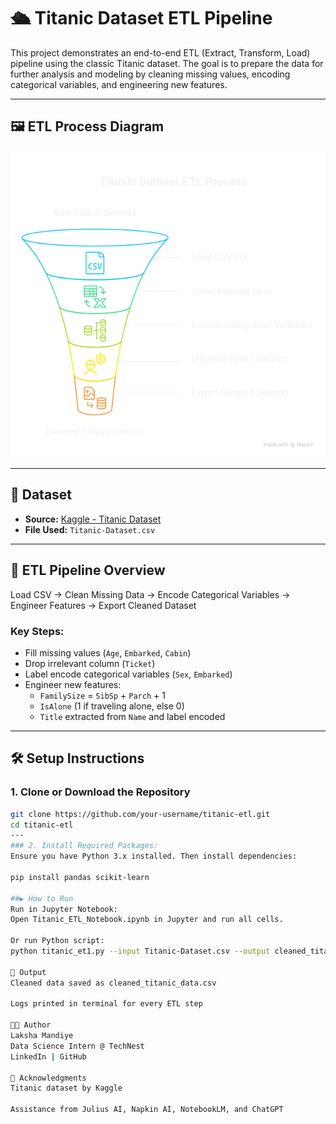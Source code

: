 # 🛳 Titanic Dataset ETL Pipeline

This project demonstrates an end-to-end ETL (Extract, Transform, Load) pipeline using the classic Titanic dataset. The goal is to prepare the data for further analysis and modeling by cleaning missing values, encoding categorical variables, and engineering new features.

---
## 🖼️ ETL Process Diagram

![ETL Process](etl_titanic_process.png)

---
## 📂 Dataset

- **Source:** [Kaggle - Titanic Dataset](https://www.kaggle.com/datasets/yasserh/titanic-dataset)
- **File Used:** `Titanic-Dataset.csv`

---

## 🔄 ETL Pipeline Overview

Load CSV → Clean Missing Data → Encode Categorical Variables → Engineer Features → Export Cleaned Dataset


### Key Steps:

- Fill missing values (`Age`, `Embarked`, `Cabin`)
- Drop irrelevant column (`Ticket`)
- Label encode categorical variables (`Sex`, `Embarked`)
- Engineer new features: 
  - `FamilySize` = `SibSp` + `Parch` + 1
  - `IsAlone` (1 if traveling alone, else 0)
  - `Title` extracted from `Name` and label encoded

---

## 🛠️ Setup Instructions

### 1. Clone or Download the Repository
```bash
git clone https://github.com/your-username/titanic-etl.git
cd titanic-etl
---
### 2. Install Required Packages:
Ensure you have Python 3.x installed. Then install dependencies:

pip install pandas scikit-learn

##▶️ How to Run
Run in Jupyter Notebook:
Open Titanic_ETL_Notebook.ipynb in Jupyter and run all cells.

Or run Python script:
python titanic_et1.py --input Titanic-Dataset.csv --output cleaned_titanic_data.csv

📁 Output
Cleaned data saved as cleaned_titanic_data.csv

Logs printed in terminal for every ETL step

👩‍💻 Author
Laksha Mandiye
Data Science Intern @ TechNest
LinkedIn | GitHub

🙏 Acknowledgments
Titanic dataset by Kaggle

Assistance from Julius AI, Napkin AI, NotebookLM, and ChatGPT
